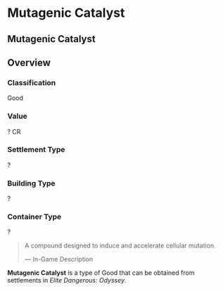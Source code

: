 # Mutagenic Catalyst
## Mutagenic Catalyst

## Overview

### Classification

Good

### Value

? CR

### Settlement Type

?

### Building Type

?

### Container Type

?

> 
> 
> A compound designed to induce and accelerate cellular mutation.
> 
> 
> — In-Game Description
> 

**Mutagenic Catalyst** is a type of Good that can be obtained from settlements in *Elite Dangerous: Odyssey*.